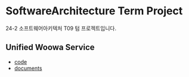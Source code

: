 # SoftwareArchitecture Term Project
24-2 소프트웨어아키텍처 T09 텀 프로젝트입니다.
## Unified Woowa Service
- [code](https://github.com/kyoona/SoftwareArchitecture_Woowa)
- [documents](https://github.com/dldyou/UnifiedWoowaService/tree/main/documents)
